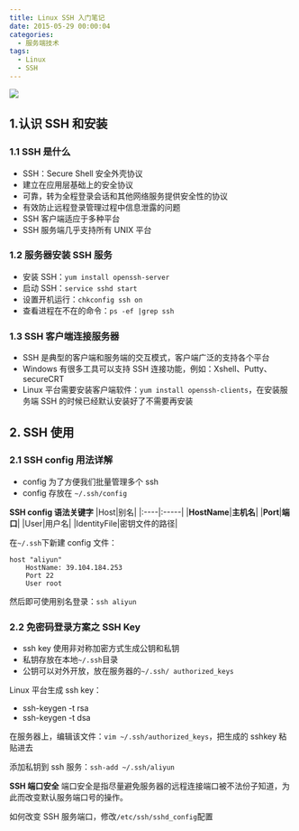 ```yaml
---
title: Linux SSH 入门笔记
date: 2015-05-29 00:00:04
categories:
  - 服务端技术
tags:
  - Linux
  - SSH
---
```


![](//ww2.sinaimg.cn/large/006tNc79ly1g5d87xr5tvj30dc078ac9.jpg)

## 1.认识 SSH 和安装

### 1.1 SSH 是什么

- SSH：Secure Shell 安全外壳协议
- 建立在应用层基础上的安全协议
- 可靠，转为全程登录会话和其他网络服务提供安全性的协议
- 有效防止远程登录管理过程中信息泄露的问题
- SSH 客户端适应于多种平台
- SSH 服务端几乎支持所有 UNIX 平台

<!-- more -->

### 1.2 服务器安装 SSH 服务

- 安装 SSH：`yum install openssh-server`
- 启动 SSH：`service sshd start`
- 设置开机运行：`chkconfig ssh on`
- 查看进程在不在的命令：`ps -ef |grep ssh`

### 1.3 SSH 客户端连接服务器

- SSH 是典型的客户端和服务端的交互模式，客户端广泛的支持各个平台
- Windows 有很多工具可以支持 SSH 连接功能，例如：Xshell、Putty、secureCRT
- Linux 平台需要安装客户端软件：`yum install openssh-clients`，在安装服务端 SSH 的时候已经默认安装好了不需要再安装

## 2. SSH 使用

### 2.1 SSH config 用法详解

- config 为了方便我们批量管理多个 ssh
- config 存放在 `~/.ssh/config`

**SSH config 语法关键字**
|Host|别名|
|:----|:-----|
|**HostName**|**主机名**|
|**Port**|**端口**|
|User|用户名|
|IdentityFile|密钥文件的路径|

在`~/.ssh`下新建 config 文件：

```shell
host "aliyun"
    HostName: 39.104.184.253
    Port 22
    User root
```

然后即可使用别名登录：`ssh aliyun`

### 2.2 免密码登录方案之 SSH Key

- ssh key 使用非对称加密方式生成公钥和私钥
- 私钥存放在本地`~/.ssh`目录
- 公钥可以对外开放，放在服务器的`~/.ssh/ authorized_keys`

Linux 平台生成 ssh key：

- ssh-keygen -t rsa
- ssh-keygen -t dsa

在服务器上，编辑该文件：`vim ~/.ssh/authorized_keys`，把生成的 sshkey 粘贴进去

添加私钥到 ssh 服务：`ssh-add ~/.ssh/aliyun`

**SSH 端口安全**
端口安全是指尽量避免服务器的远程连接端口被不法份子知道，为此而改变默认服务端口号的操作。

如何改变 SSH 服务端口，修改`/etc/ssh/sshd_config`配置
